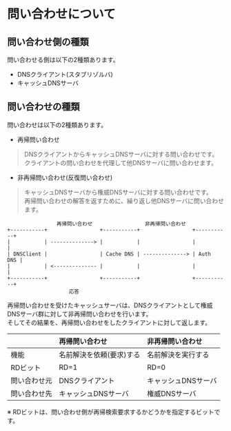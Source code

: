 # 問い合わせについて
## 問い合わせ側の種類
問い合わせる側は以下の2種類あります。
- DNSクライアント(スタブリゾルバ)
- キャッシュDNSサーバ

## 問い合わせの種類
問い合わせは以下の2種類あります。
- 再帰問い合わせ  
> DNSクライアントからキャッシュDNSサーバに対する問い合わせです。  
> クライアントの問い合わせを代理して他DNSサーバに問い合わせます。
- 非再帰問い合わせ(反復問い合わせ)  
> キャッシュDNSサーバから権威DNSサーバに対する問い合わせです。  
> 再帰問い合わせの解答を返すために、繰り返し他DNSサーバに問い合わせます。

```
                再帰問い合わせ                 非再帰問い合わせ
+-----------+                 +-----------+                 +-----------+
|           | --------------> |           |                 |           |
| DNSClient |                 | Cache DNS | --------------> | Auth  DNS |
|           | <-------------- |           |                 |           |
+-----------+                 +-----------+                 +-----------+
                    応答
```
再帰問い合わせを受けたキャッシュサーバは、DNSクライアントとして権威DNSサーバ群に対して非再帰問い合わせを行います。  
そしてその結果を、再帰問い合わせをしたクライアントに対して返します。

||再帰問い合わせ|非再帰問い合わせ|
|:---|:---|:---|
|機能|名前解決を依頼(要求)する|名前解決を実行する|
|RDビット|RD=1|RD=0|
|問い合わせ元|DNSクライアント|キャッシュDNSサーバ|
|問い合わせ先|キャッシュDNSサーバ|権威DNSサーバ|

※ RDビットは、問い合わせ側が再帰検索要求するかどうかを指定するビットです。
